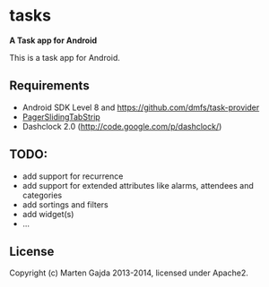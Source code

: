 # tasks

__A Task app for Android__

This is a task app for Android.

## Requirements

* Android SDK Level 8 and https://github.com/dmfs/task-provider
* [PagerSlidingTabStrip](https://github.com/astuetz/PagerSlidingTabStrip)
* Dashclock 2.0 (http://code.google.com/p/dashclock/)

## TODO:

* add support for recurrence
* add support for extended attributes like alarms, attendees and categories
* add sortings and filters
* add widget(s)
* ...

## License

Copyright (c) Marten Gajda 2013-2014, licensed under Apache2.

